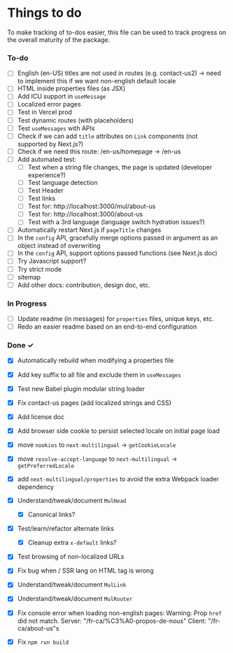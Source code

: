 # Things to do

To make tracking of to-dos easier, this file can be used to track progress on the overall maturity of the package.

### To-do

- [ ] English (en-US) titles are not used in routes (e.g. contact-us2) -> need to implement this if we want non-english default locale
- [ ] HTML inside properties files (as JSX)
- [ ] Add ICU support in `useMessage`
- [ ] Localized error pages
- [ ] Test in Vercel prod
- [ ] Test dynamic routes (with placeholders)
- [ ] Test `useMessages` with APIs
- [ ] Check if we can add `title` attributes on `Link` components (not supported by Next.js?)
- [ ] Check if we need this route: /en-us/homepage -> /en-us
- [ ] Add automated test:
  - [ ] Test when a string file changes, the page is updated (developer experience?)
  - [ ] Test language detection
  - [ ] Test Header
  - [ ] Test links
  - [ ] Test for: http://localhost:3000/mul/about-us
  - [ ] Test for: http://localhost:3000/about-us
  - [ ] Test with a 3rd language (language switch hydration issues?)
- [ ] Automatically restart Next.js if `pageTitle` changes
- [ ] In the `config` API, gracefully merge options passed in argument as an object instead of overwriting
- [ ] In the `config` API, support options passed functions (see Next.js doc)
- [ ] Try Javascript support?
- [ ] Try strict mode
- [ ] sitemap
- [ ] Add other docs: contribution, design doc, etc.

### In Progress

- [ ] Update readme (in messages) for `properties` files, unique keys, etc.
- [ ] Redo an easier readme based on an end-to-end configuration

### Done ✓

- [x] Automatically rebuild when modifying a properties file
- [x] Add key suffix to all file and exclude them in `useMessages`
- [x] Test new Babel plugin modular string loader
- [x] Fix contact-us pages (add localized strings and CSS)
- [x] Add license doc
- [x] Add browser side cookie to persist selected locale on initial page load
- [x] move `nookies` to  `next-multilingual` -> `getCookieLocale`
- [x] move `resolve-accept-language` to  `next-multilingual` -> `getPreferredLocale`
- [x] add `next-multilingual/properties` to avoid the extra Webpack loader dependency
- [x] Understand/tweak/document `MulHead`
  - [x] Canonical links?
- [x] Test/learn/refactor alternate links
    - [x] Cleanup extra `x-default` links?
- [x] Test browsing of non-localized URLs
- [x] Fix bug when / SSR lang on HTML tag is wrong
- [x] Understand/tweak/document `MulLink`
- [x] Understand/tweak/document `MulRouter`
- [x] Fix console error when loading non-english pages: Warning: Prop `href` did not match. Server: "/fr-ca/%C3%A0-propos-de-nous" Client: "/fr-ca/about-us"s
- [x] Fix `npm run build`

